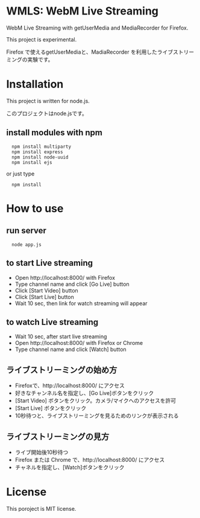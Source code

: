 # WMLS: WebM Live Streaming
WebM Live Streaming with getUserMedia and MediaRecorder for Firefox.

This project is experimental.

Firefox で使えるgetUserMediaと、MadiaRecorder を利用したライブストリーミングの実験です。

# Installation
This project is written for node.js.

このプロジェクトはnode.jsです。

## install modules with npm
```
  npm install multiparty
  npm install express
  npm install node-uuid
  npm install ejs
```

or just type
```
  npm install
```

# How to use
## run server
```
  node app.js
```

## to start Live streaming
* Open http://localhost:8000/ with Firefox
* Type channel name and click [Go Live] button
* Click [Start Video] button
* Click [Start Live] button
* Wait 10 sec, then link for watch streaming will appear

## to watch Live streaming
* Wait 10 sec, after start live streaming
* Open http://localhost:8000/ with Firefox or Chrome
* Type channel name and click [Watch] button

## ライブストリーミングの始め方
* Firefoxで、http://localhost:8000/ にアクセス
* 好きなチャンネル名を指定し、[Go Live]ボタンをクリック
* [Start Video] ボタンをクリック。カメラ/マイクへのアクセスを許可
* [Start Live] ボタンをクリック
* 10秒待つと、ライブストリーミングを見るためのリンクが表示される

## ライブストリーミングの見方
* ライブ開始後10秒待つ
* Firefox または Chrome で、http://localhost:8000/ にアクセス
* チャネルを指定し、[Watch]ボタンをクリック


# License
This poroject is MIT license.

